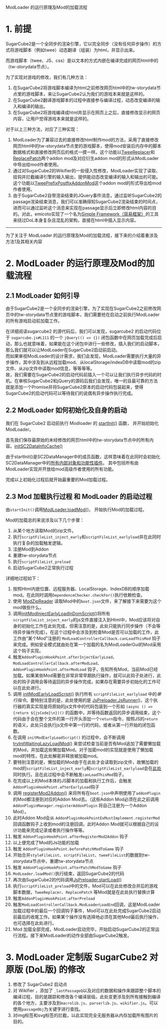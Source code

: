 ﻿ModLoader 的运行原理及Mod的加载流程

# 1. 前提
SugarCube2是一个全同步的渲染引擎，它以完全同步（没有任何异步操作）的方式将游戏脚本（例如twee）动态翻译（组装）为html，并显示出来。

而游戏脚本（twee、JS、css）是以文本的方式内嵌在编译完成的网页html中的（tw-storydata节点）。

为了实现对游戏的修改，我们有几种方法：
1. 在SugarCube2将游戏脚本编译为html之前修改网页html中的tw-storydata节点里的游戏脚本，来让SugarCube2认为我们的游戏本来就是这样的。
2. 在SugarCube2翻译游戏脚本的过程中直接参与编译过程，动态改变编译的输入和编译的输出。
3. 在SugarCube2将游戏编译成html并显示在网页上之后，直接修改显示的网页内容，让用户觉得游戏本来就是这样的。

对于以上三种方法，对应了三种实现：
1. ModLoader为了兼容过去的直接修改html制作mod的方法，采用了直接修改网页html中的tw-storydata节点里的游戏脚本，使得mod安装后内存中的脚本数据格式和直接修改网页后的格式一摸一样。这个功能以[TweeReplacer]()和[ReplacePatch]()两个addon mod及对应衍生addon mod的形式从ModLoader中导出给mod作者使用。
2. 通过对SugarCube2的Wikifier的一些侵入性修改，ModLoader实现了读取、挂钩并拦截编译引擎的输入输出，提供能动态改变编译的输入和输出的可能。这个功能以[TweePrefixPostfixAddonMod]()这个addon mod的形式导出给mod作者使用。
3. 由于SugarCube2自带渲染结束的JQuery事件消息，通过监听SugarCube2的passage渲染结束消息，我们可以准确得知SugarCube2渲染结束的时间点，进而可以通过监听这个消息来实现在passage显示后立即修改html内容的目的。对此，emicoto实现了一个名为[Simple Framework（简易框架）](https://github.com/emicoto/DOLMods)的工具来绕过DoL本身复杂且混乱的架构，直接在html中插入显示内容。

---

为了关注于 ModLoader 的运行原理及Mod的加载流程，接下来的介绍着重涉及方法1及其相关内容

# 2. ModLoader 的运行原理及Mod的加载流程

## 2.1 ModLoader 如何引导

由于SugarCube2是一个全同步的渲染引擎，为了实现在SugarCube2之前修改网页中的tw-storydata节点里的游戏脚本，我们需要抢在启动之前执行ModLoader的所有游戏启动前加载工作。

在详细阅读sugarcube2 的源代码后，我们可以发现，sugarcube2 的启动代码位于 `sugarcube.js#L111` 的一个 `jQuery(() => {})` 闭包函数中在网页加载完成后启动，那么也就意味着，如果能在这个闭包中进行一些修改，插入我们的启动脚本，那么我们就可以让ModLoader在SugarCube2启动前启动。   
而如果审视ModLoader的设计需求，我们会发现，ModLoader需要执行大量的异步操作，其中涉及到从远程加载mod、从localStorage/indexDB中读取mod的zip文件、从zip文件中读取mod信息，等等等等。   
故，我们需要在SugarCube2的启动代码前插入一个可以让我们执行异步代码的时机。在审核SugarCube2和jQuery的源码后我们会发现，唯一的且最可靠的方法就是添加一个Promise并将SugarCube2原本的启动代码包装起来，使得SugarCube2的启动代码可以等待我们的说偶有异步操作执行完成。


## 2.2 ModLoader 如何初始化及自身的启动

我们在 SugarCube2 启动前执行 Modloader 的 [startInit()](https://github.com/Lyoko-Jeremie/sugarcube-2-ModLoader/blob/ac0bb6c59abd93a2a784f2a574f031861bcf269f/src/BeforeSC2/SC2DataManager.ts#L247) 函数，
并开始初始化ModLoader。

首先我们保存最原始的未经修改的网页html中的tw-storydata节点中的所有内容。[initSC2DataInfoCache()](https://github.com/Lyoko-Jeremie/sugarcube-2-ModLoader/blob/ac0bb6c59abd93a2a784f2a574f031861bcf269f/src/BeforeSC2/SC2DataManager.ts#L259)

由于startInit()是SC2DataManager中的成员函数，这样意味着在此同时会初始化SC2DataManager中的[所有内部对象和功能性插件](https://github.com/Lyoko-Jeremie/sugarcube-2-ModLoader/blob/ac0bb6c59abd93a2a784f2a574f031861bcf269f/src/BeforeSC2/SC2DataManager.ts#L25)。
其中包括所有由ModLoader实现并开放给mod高级作者使用的所有功能。

完成以上初始化过程后就开始最重要的Mod加载过程。


## 2.3 Mod 加载执行过程 和 ModLoader 的启动过程

由`startInit()`调用[ModLoader.loadMod()](https://github.com/Lyoko-Jeremie/sugarcube-2-ModLoader/blob/ac0bb6c59abd93a2a784f2a574f031861bcf269f/src/BeforeSC2/ModLoader.ts#L307)，
开始执行Mod的加载过程。


Mod的加载总的来说涉及以下几个步骤：
1. 从某个地方读取Mod的zip文件。
2. 执行`scriptFileList_inject_early`和`scriptFileList_earlyload`并在此同时执行复杂的加载触发逻辑。
3. 注册Mod到Addon
4. 重建tw-storydata节点
5. 执行`scriptFileList_preload`
6. 启动SugarCube2正常执行过程


详细地过程如下：
1. 按照Html内嵌位置、远程服务器、LocalStorage、IndexDB的顺序加载mod。在此同时调用`DependenceChecker.checkFor()`执行依赖检查。
2. 使用 [ModZipReader](https://github.com/Lyoko-Jeremie/sugarcube-2-ModLoader/blob/ac0bb6c59abd93a2a784f2a574f031861bcf269f/src/BeforeSC2/ModZipReader.ts#L50) 读取Mod中的`boot.json`文件，来了解接下来需要为这个mod做些什么。
3. 调用[initModInjectEarlyLoadInDomScript()](https://github.com/Lyoko-Jeremie/sugarcube-2-ModLoader/blob/ac0bb6c59abd93a2a784f2a574f031861bcf269f/src/BeforeSC2/ModLoader.ts#L465)将所有`scriptFileList_inject_early`的js文件直接注入到Html中，Mod应该将对自身的初始化工作在此处完成，但需注意的是，此处只能执行同步操作（不会等待异步操作完成）。在这个过程中会涉及到检查Mod是否可以加载的工作，此工作由“某个Mod”注册的 `ModLoadControllerCallback.canLoadThisMod` 钩子来完成。例如安全模式就由处在第一个加载的名为ModLoaderGui的Mod采用这个钩子实现。
4. 触发`AddonPluginHookPoint.afterInjectEarlyLoad`、`ModLoadControllerCallback.afterModLoad`、`AddonPluginHookPoint.afterModLoad` 钩子，告知所有Mod，当前Mod已经加载。如果某些Mod需要在非常非常早期执行操作，就可以此钩子处进行，此处的钩子调用会等待返回的异步操作完成，如果存在需要异步初始化的工作可以在此处进行。
5. 调用 [initModEarlyLoadScript()](https://github.com/Lyoko-Jeremie/sugarcube-2-ModLoader/blob/ac0bb6c59abd93a2a784f2a574f031861bcf269f/src/BeforeSC2/ModLoader.ts#L517) 执行所有 `scriptFileList_earlyload` 中的*单行指令*。要特别注意的是，此处使用的是 [JsPreloader.JsRunner()](https://github.com/Lyoko-Jeremie/sugarcube-2-ModLoader/blob/ac0bb6c59abd93a2a784f2a574f031861bcf269f/src/BeforeSC2/JsPreloader.ts#L117)，这个执行器的真实实现是将原始的js文件中的代码包装到一个形如 `(async () => {return ${jsCode}\n})()` 的函数中，并等待函数返回的异步调用结束，这个代码由于会在整个文件的第一行开头添加一个`return`指令，按照JS的`return`的语义，此处只会执行js文件中第一行的代码，或者从第一行开始的闭包函数。
6. 在调用 `initModEarlyLoadScript()` 的过程中，会不断调用 [tryInitWaitingLazyLoadMod()]() 来尝试检查当前是否有Mod追加了需要懒加载的Mod，并加载这些懒加载Mod。对于加密mod的实现就是使用了懒加载mod的特性，在此处解密并释放被加载mod。
7. 要特别注意的是，懒加载的Mod由于在此处才会读取到zip文件，故懒加载的mod的`scriptFileList_inject_early`和`scriptFileList_earlyload`会在[此处](https://github.com/Lyoko-Jeremie/sugarcube-2-ModLoader/blob/ac0bb6c59abd93a2a784f2a574f031861bcf269f/src/BeforeSC2/ModLoader.ts#L745)同时执行。且在此过程中会不断触发`canLoadThisMod`钩子。
8. 在完成以上的Mod本体的JS脚本的加载和执行工作后，会触发`AddonPluginHookPoint.afterEarlyLoad`钩子
9. 调用 [registerMod2Addon()](https://github.com/Lyoko-Jeremie/sugarcube-2-ModLoader/blob/ac0bb6c59abd93a2a784f2a574f031861bcf269f/src/BeforeSC2/ModLoader.ts#L384) 来将所有在`boot.json`中声明使用了`addonPlugin` 的Mod都注册到对应的Addon Mod去。（这些Addon Mod必须在此之前调用 `AddonPluginManager.registerAddonPlugin` 将自己注册为一个Addon Mod）。
10. 此时Addon Mod会从 `AddonPluginHookPointExMustImplement.registerMod` 回调函数钩子上收到mod的注册回调，此时Addon Mod就可以根据自己的设计功能来完成记录或者执行操作等等。
11. 触发 `AddonPluginHookPoint.afterRegisterMod2Addon` 钩子
12. 以上便完成了Mod的Js功能的加载
13. 触发 `AddonPluginHookPoint.beforePatchModToGame` 钩子
14. 开始合并`styleFileList`、`scriptFileList`、`tweeFileList`的数据到tw-storydata节点中，重建tw-storydata节点
15. 触发 `AddonPluginHookPoint.afterPatchModToGame` 钩子
16. `ModLoader.loadMod()`执行结束，返回SugarCube2的代码
17. 再次由SugarCube2的代码调用[JsPreloader.startLoad()](https://github.com/Lyoko-Jeremie/sugarcube-2-ModLoader/blob/ac0bb6c59abd93a2a784f2a574f031861bcf269f/src/BeforeSC2/JsPreloader.ts#L51)
18. 执行`scriptFileList_preload`中的文件，Mod可以在此处修改合并后的游戏脚本数据，`TweeReplacer`、`ReplacePatch` 等Mod就是在此处执行替换计算
19. 触发`AddonPluginHookPoint.afterPreload`
20. 触发`ModLoadControllerCallback.ModLoaderLoadEnd`回调，这是ModLoader加载过程中的最后一个回调钩子事件，Mod可以在此处完成SugarCube2启动前最后的收尾工作。如果某个操作没有选择地必须在其他Mod最后执行操作，也可选择在此处进行。
21. Mod 加载全部完成，ModLoader启动完毕，开始启动SugarCube2的正常运行流程。接下来ModLoader的动作全部由SugarCube2触发。


# 3. ModLoader 定制版 SugarCube2 对原版 (DoL版) 的修改

1. 修改了 SugarCube2 启动点
2. 对 Wikifier ，添加了 `_lastPassageQ`以及对应的数据和操作来跟踪整个脚本的编译过程，目的是跟踪和修改各个编译层级。此处变更涉及到所有接触到编译的各个地方，主要涉及到`macrolib.js`、`parserlib.js`、`wikifier.js`。可以使用`passageObj`为关键字进行查找。
3. 对img标签和svg标签的拦截，以此实现完全无服务器从内存加载所有图片的目的。




